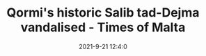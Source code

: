 ---
"title": "Qormi's historic Salib tad-Dejma vandalised - Times of Malta"
"date": "2021-9-21 12:4:0"
"feed_name": "GOOGLENEWSINDUSTRIAL"
"feed_website": "https://news.google.com/search?q=industrial%2Bincident&hl=en-US&gl=US&ceid=US:en"
"feed_rss": "https://news.google.com/rss/search?q=industrial%2Bincident&hl=en-US&gl=US&ceid=US:en"
"link": "https://timesofmalta.com/articles/view/qormis-salib-tad-dejma-vandalised.902177"
"file": "_posts/2021-1-1-11a7f00e40e9728d57aeaa12b90d201a8673beb6.md"
"accident": "0"
"drilling": "0"
"dead": "0"
"injured": "0"
"where": "unknown site"
---